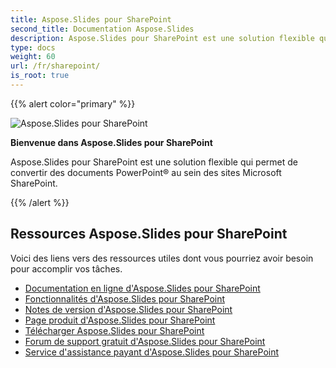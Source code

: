 ```yaml
---
title: Aspose.Slides pour SharePoint
second_title: Documentation Aspose.Slides
description: Aspose.Slides pour SharePoint est une solution flexible qui permet de convertir des documents PowerPoint® au sein des sites Microsoft SharePoint.
type: docs
weight: 60
url: /fr/sharepoint/
is_root: true
---
```


{{% alert color="primary" %}}

![Aspose.Slides pour SharePoint](home_1.png)

**Bienvenue dans Aspose.Slides pour SharePoint**

Aspose.Slides pour SharePoint est une solution flexible qui permet de convertir des documents PowerPoint® au sein des sites Microsoft SharePoint.

{{% /alert %}}

## **Ressources Aspose.Slides pour SharePoint**

Voici des liens vers des ressources utiles dont vous pourriez avoir besoin pour accomplir vos tâches.

- [Documentation en ligne d'Aspose.Slides pour SharePoint](/slides/fr/sharepoint/)
- [Fonctionnalités d'Aspose.Slides pour SharePoint](/slides/fr/sharepoint/features/)
- [Notes de version d'Aspose.Slides pour SharePoint](https://releases.aspose.com/slides/sharepoint/release-notes/)
- [Page produit d'Aspose.Slides pour SharePoint](https://products.aspose.com/slides/sharepoint/)
- [Télécharger Aspose.Slides pour SharePoint](https://releases.aspose.com/slides/sharepoint/)
- [Forum de support gratuit d'Aspose.Slides pour SharePoint](https://forum.aspose.com/c/slides/11)
- [Service d'assistance payant d'Aspose.Slides pour SharePoint](https://helpdesk.aspose.com/)
